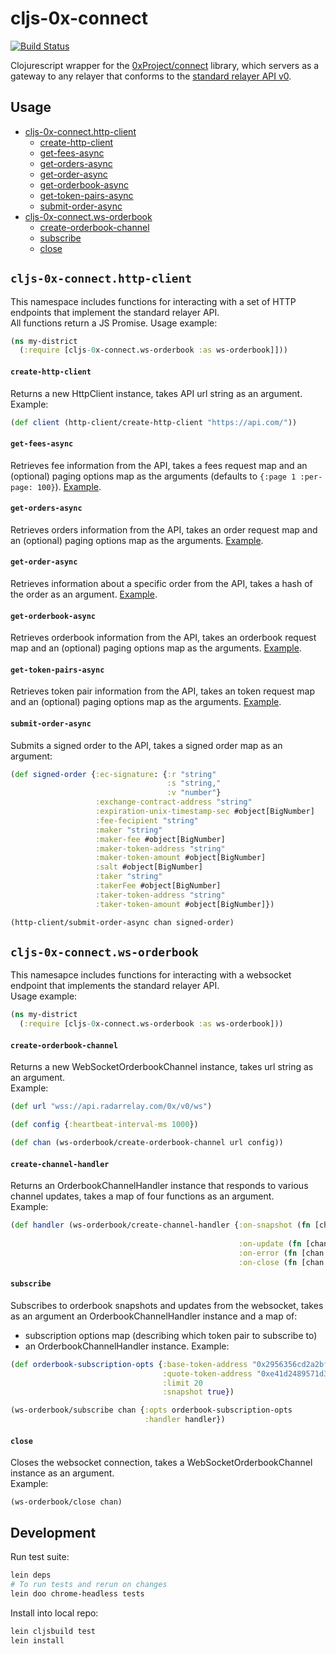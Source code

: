 # cljs-0x-connect

[![Build Status](https://travis-ci.org/district0x/cljs-0x-connect.svg?branch=master)](https://travis-ci.org/district0x/cljs-0x-connect)

Clojurescript wrapper for the [0xProject/connect](https://0xproject.com/docs/connect) library, which servers as a gateway to any relayer that conforms to the [standard relayer API v0](https://github.com/0xProject/standard-relayer-api).

## Usage

- [cljs-0x-connect.http-client](#http-client)
  - [create-http-client](#create-http-client)
  - [get-fees-async](#get-fees-async)
  - [get-orders-async](#get-orders-async)
  - [get-order-async](#get-order-async)
  - [get-orderbook-async](#get-orderbook-async)
  - [get-token-pairs-async](#get-token-pairs-async)
  - [submit-order-async](#submit-order-async)
- [cljs-0x-connect.ws-orderbook](#ws-orderbook)
  - [create-orderbook-channel](#create-orderbook-channel)
  - [subscribe](#subscribe)
  - [close](#close)

## <a name="cljs-0x-connect.http-client"> `cljs-0x-connect.http-client`

This namespace includes functions for interacting with a set of HTTP endpoints that implement the standard relayer API. <br>
All functions return a JS Promise. Usage example:

```clojure
(ns my-district
  (:require [cljs-0x-connect.ws-orderbook :as ws-orderbook]]))
```

#### <a name="create-http-client"> `create-http-client`

Returns a new HttpClient instance, takes API url string as an argument. <br>
Example:

```clojure
(def client (http-client/create-http-client "https://api.com/"))
```

#### <a name="get-fees-async"> `get-fees-async`

Retrieves fee information from the API, takes a fees request map and an (optional) paging options map as the arguments (defaults to `{:page 1 :per-page: 100}`).
[Example](https://github.com/district0x/cljs-0x-connect/blob/connect-with-cljsjs/test/tests/all.cljs#L30).

#### <a name="get-orders-async"> `get-orders-async`

Retrieves orders information from the API, takes an order request map and an (optional) paging options map as the arguments.
[Example](https://github.com/district0x/cljs-0x-connect/blob/connect-with-cljsjs/test/tests/all.cljs#L55).

#### <a name="get-order-async"> `get-order-async`

Retrieves information about a specific order from the API, takes a hash of the order as an argument.
[Example](https://github.com/district0x/cljs-0x-connect/blob/connect-with-cljsjs/test/tests/all.cljs#L44).

#### <a name="get-orderbook-async"> `get-orderbook-async`

Retrieves orderbook information from the API, takes an orderbook request map and an (optional) paging options map as the arguments.
[Example](https://github.com/district0x/cljs-0x-connect/blob/connect-with-cljsjs/test/tests/all.cljs#L37).

#### <a name="get-token-pairs-async"> `get-token-pairs-async`

Retrieves token pair information from the API, takes an token request map and an (optional) paging options map as the arguments.
[Example](https://github.com/district0x/cljs-0x-connect/blob/connect-with-cljsjs/test/tests/all.cljs#L62).

#### <a name="submit-order-async"> `submit-order-async`

Submits a signed order to the API, takes a signed order map as an argument:

```clojure
(def signed-order {:ec-signature: {:r "string"
                                   :s "string,"
                                   :v "number"}
                   :exchange-contract-address "string"
                   :expiration-unix-timestamp-sec #object[BigNumber]
                   :fee-fecipient "string"
                   :maker "string"
                   :maker-fee #object[BigNumber]
                   :maker-token-address "string"
                   :maker-token-amount #object[BigNumber]
                   :salt #object[BigNumber]
                   :taker "string"
                   :takerFee #object[BigNumber]
                   :taker-token-address "string"
                   :taker-token-amount #object[BigNumber]})

(http-client/submit-order-async chan signed-order)
```

## <a name="cljs-0x-connect.ws-orderbook"> `cljs-0x-connect.ws-orderbook`

This namesapce includes functions for interacting with a websocket endpoint that implements the standard relayer API. <br>
Usage example:

```clojure
(ns my-district
  (:require [cljs-0x-connect.ws-orderbook :as ws-orderbook]))
```

#### <a name="create-orderbook-channel"> `create-orderbook-channel`

Returns a new WebSocketOrderbookChannel instance, takes url string as an argument. <br>
Example:

```clojure
(def url "wss://api.radarrelay.com/0x/v0/ws")

(def config {:heartbeat-interval-ms 1000})

(def chan (ws-orderbook/create-orderbook-channel url config))

```

#### <a name="create-channel-handler"> `create-channel-handler`

Returns an OrderbookChannelHandler instance that responds to various channel updates, takes a map of four functions as an argument. <br>
Example:

```clojure
(def handler (ws-orderbook/create-channel-handler {:on-snapshot (fn [chan opts resp] (prn "bids:" (count (aget resp "bids"))
                                                                                          "asks:" (count (aget resp "asks"))))
                                                   :on-update (fn [chan opts order] (prn "new order:" order))
                                                   :on-error (fn [chan opts resp] (prn "Error:" resp))
                                                   :on-close (fn [chan opts] (prn "closing"))}))
```

#### <a name="subscribe"> `subscribe`

Subscribes to orderbook snapshots and updates from the websocket, takes as an argument an OrderbookChannelHandler instance and a map of:

* subscription options map (describing which token pair to subscribe to)
* an OrderbookChannelHandler instance.
Example:

```clojure
(def orderbook-subscription-opts {:base-token-address "0x2956356cd2a2bf3202f771f50d3d14a367b48070"
                                  :quote-token-address "0xe41d2489571d322189246dafa5ebde1f4699f498"
                                  :limit 20
                                  :snapshot true})

(ws-orderbook/subscribe chan {:opts orderbook-subscription-opts
                              :handler handler})
```

#### <a name="close"> `close`

Closes the websocket connection, takes a WebSocketOrderbookChannel instance as an argument. <br>
Example:

```clojure
(ws-orderbook/close chan)
```

## Development

Run test suite:

```bash
lein deps
# To run tests and rerun on changes
lein doo chrome-headless tests
```
Install into local repo:

```bash
lein cljsbuild test
lein install
```
